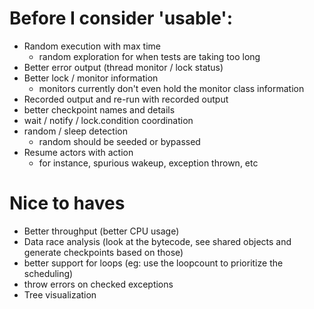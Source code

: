# Before I consider 'usable':
- Random execution with max time 
  - random exploration for when tests are taking too long
- Better error output (thread monitor / lock status)
- Better lock / monitor information
  - monitors currently don't even hold the monitor class information
- Recorded output and re-run with recorded output
- better checkpoint names and details 
- wait / notify / lock.condition coordination
- random / sleep detection
  - random should be seeded or bypassed 
- Resume actors with action
  - for instance, spurious wakeup, exception thrown, etc

# Nice to haves

- Better throughput (better CPU usage) 
- Data race analysis (look at the bytecode, see shared objects and generate checkpoints based on those)
- better support for loops (eg: use the loopcount to prioritize the scheduling)
- throw errors on checked exceptions 
- Tree visualization 